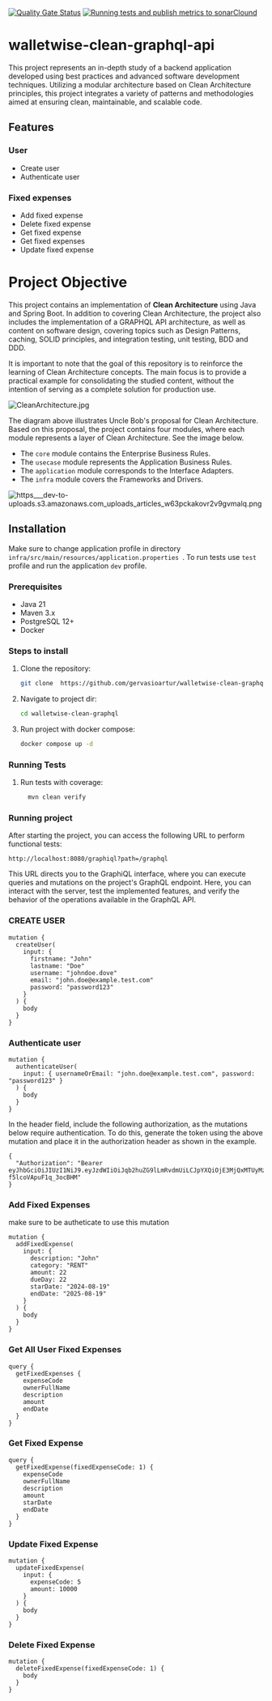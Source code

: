 [![Quality Gate Status](https://sonarcloud.io/api/project_badges/measure?project=gervasioartur_walletwise-clean-rest-api&metric=alert_status)](https://sonarcloud.io/summary/new_code?id=gervasioartur_walletwise-clean-rest-api)  [![Running tests and publish metrics to sonarClound](https://github.com/gervasioartur/walletwise-clean-rest-api/actions/workflows/workflow.yml/badge.svg)](https://github.com/gervasioartur/walletwise-clean-rest-api/actions/workflows/workflow.yml)

# walletwise-clean-graphql-api

This project represents an in-depth study of a backend application developed using best practices and advanced software
development techniques. Utilizing a modular architecture based on Clean Architecture principles, this project integrates
a variety of patterns and methodologies aimed at ensuring clean, maintainable, and scalable code.

## Features

### User

- Create user
- Authenticate user

### Fixed expenses

- Add fixed expense
- Delete fixed expense
- Get fixed expense
- Get fixed expenses
- Update fixed expense

# Project Objective

This project contains an implementation of **Clean Architecture** using Java and Spring Boot. In addition to covering
Clean Architecture, the project also includes the implementation of a GRAPHQL API architecture, as well as content on
software design, covering topics such as Design Patterns, caching, SOLID principles, and integration testing,
unit testing, BDD and DDD.

It is important to note that the goal of this repository is to reinforce the learning of Clean Architecture concepts.
The main focus is to provide a practical example for consolidating the studied content, without the intention of
serving as a complete solution for production use.

![CleanArchitecture.jpg](_docs/images/CleanArchitecture.jpg)

The diagram above illustrates Uncle Bob's proposal for Clean Architecture. Based on this proposal, the project contains
four modules, where each module represents a layer of Clean Architecture. See the image below.

- The ``core`` module contains the Enterprise Business Rules.
- The ``usecase`` module represents the Application Business Rules.
- The ``application`` module corresponds to the Interface Adapters.
- The ``infra`` module covers the Frameworks and Drivers.

![https___dev-to-uploads.s3.amazonaws.com_uploads_articles_w63pckakovr2v9gvmalq.png](_docs/images/https___dev-to-uploads.s3.amazonaws.com_uploads_articles_w63pckakovr2v9gvmalq.png)


## Installation

Make sure to change application profile in directory `infra/src/main/resources/application.properties `.
To run tests use `test` profile and run the application `dev` profile.

### Prerequisites

- Java 21
- Maven 3.x
- PostgreSQL 12+
- Docker

### Steps to install

1. Clone the repository:
    ```bash
    git clone  https://github.com/gervasioartur/walletwise-clean-graphql-api.git
    ```
2. Navigate to project dir:
    ```bash
    cd walletwise-clean-graphql
    ```
3. Run project with docker compose:
    ```bash
    docker compose up -d
    ```

### Running Tests

1. Run tests with coverage:
    ```bash
      mvn clean verify 
    ```

### Running project

After starting the project, you can access the following URL to perform functional tests:

````
http://localhost:8080/graphiql?path=/graphql
````
This URL directs you to the GraphiQL interface, where you can execute queries and mutations on the project's GraphQL endpoint. Here, you can interact with the server, test the implemented features, and verify the behavior of the operations available in the GraphQL API.

### CREATE USER 
````
mutation {
  createUser(
    input: {
      firstname: "John"
      lastname: "Doe"
      username: "johndoe.dove"
      email: "john.doe@example.test.com"
      password: "password123"
    }
  ) {
    body
  }
}
````

### Authenticate user
````
mutation {
  authenticateUser(
    input: { usernameOrEmail: "john.doe@example.test.com", password: "password123" }
  ) {
    body
  }
}
````

In the header field, include the following authorization, as the mutations below require authentication. To do this, generate the token using the above mutation and place it in the authorization header as shown in the example.
````
{
  "Authorization": "Bearer eyJhbGciOiJIUzI1NiJ9.eyJzdWIiOiJqb2huZG9lLmRvdmUiLCJpYXQiOjE3MjQxMTUyMzd9.dtkcppgHS7teFAi2HKxZlGc-f5lcoVApuF1q_3ocBHM"
}
````

### Add Fixed Expenses
make sure to be autheticate to use this mutation

````
mutation {
  addFixedExpense(
    input: {
      description: "John"
      category: "RENT"
      amount: 22
      dueDay: 22
      starDate: "2024-08-19"
      endDate: "2025-08-19"
    }
  ) {
    body
  }
}
````

### Get All User Fixed Expenses

````
query {
  getFixedExpenses {
    expenseCode
    ownerFullName
    description
    amount
    endDate
  }
}
````

### Get Fixed Expense

````
query {
  getFixedExpense(fixedExpenseCode: 1) {
    expenseCode
    ownerFullName
    description
    amount
    starDate
    endDate
  }
}
````

### Update Fixed Expense

````
mutation {
  updateFixedExpense(
    input: {
      expenseCode: 5
      amount: 10000
    }
  ) {
    body
  }
}
````

### Delete Fixed Expense

````
mutation {
  deleteFixedExpense(fixedExpenseCode: 1) {
    body
  }
}
````